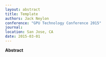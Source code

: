 ```yaml
---
layout: abstract
title: Template
authors: Jack Neylon
conference: "GPU Technology Conference 2015"
journal: 
location: San Jose, CA
date: 2015-03-01
---
```

**Abstract**
